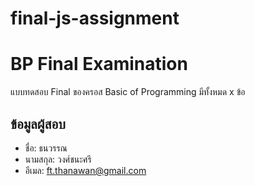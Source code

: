 # final-js-assignment
# BP Final Examination

แบบทดสอบ Final ของครอส Basic of Programming มีทั้งหมด x ข้อ

## ข้อมูลผู้สอบ

- ชื่อ: ธนวรรณ
- นามสกุล: วงศ์ชนะศรี
- อีเมล: ft.thanawan@gmail.com

